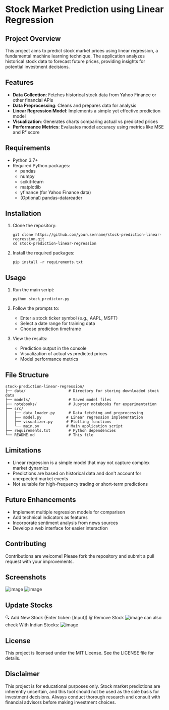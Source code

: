 # Stock Market Prediction using Linear Regression

## Project Overview

This project aims to predict stock market prices using linear regression, a fundamental machine learning technique. The application analyzes historical stock data to forecast future prices, providing insights for potential investment decisions.

## Features

- **Data Collection**: Fetches historical stock data from Yahoo Finance or other financial APIs
- **Data Preprocessing**: Cleans and prepares data for analysis
- **Linear Regression Model**: Implements a simple yet effective prediction model
- **Visualization**: Generates charts comparing actual vs predicted prices
- **Performance Metrics**: Evaluates model accuracy using metrics like MSE and R² score

## Requirements

- Python 3.7+
- Required Python packages:
  - pandas
  - numpy
  - scikit-learn
  - matplotlib
  - yfinance (for Yahoo Finance data)
  - (Optional) pandas-datareader

## Installation

1. Clone the repository:
   ```
   git clone https://github.com/yourusername/stock-prediction-linear-regression.git
   cd stock-prediction-linear-regression
   ```

2. Install the required packages:
   ```
   pip install -r requirements.txt
   ```

## Usage

1. Run the main script:
   ```
   python stock_predictor.py
   ```

2. Follow the prompts to:
   - Enter a stock ticker symbol (e.g., AAPL, MSFT)
   - Select a date range for training data
   - Choose prediction timeframe

3. View the results:
   - Prediction output in the console
   - Visualization of actual vs predicted prices
   - Model performance metrics

## File Structure

```
stock-prediction-linear-regression/
├── data/                   # Directory for storing downloaded stock data
├── models/                 # Saved model files
├── notebooks/              # Jupyter notebooks for experimentation
├── src/
│   ├── data_loader.py      # Data fetching and preprocessing
│   ├── model.py           # Linear regression implementation
│   ├── visualizer.py      # Plotting functions
│   └── main.py            # Main application script
├── requirements.txt        # Python dependencies
└── README.md               # This file
```

## Limitations

- Linear regression is a simple model that may not capture complex market dynamics
- Predictions are based on historical data and don't account for unexpected market events
- Not suitable for high-frequency trading or short-term predictions

## Future Enhancements

- Implement multiple regression models for comparison
- Add technical indicators as features
- Incorporate sentiment analysis from news sources
- Develop a web interface for easier interaction

## Contributing

Contributions are welcome! Please fork the repository and submit a pull request with your improvements.
## Screenshots
![image](https://github.com/user-attachments/assets/de3e80ed-07ca-4fcb-bc9d-560cb3d51097)
![image](https://github.com/user-attachments/assets/3ccdc55c-8fc5-4375-b9dc-49fc47ee7e05)

## Update Stocks
🔍 Add New Stock (Enter ticker: [Input])
🗑️ Remove Stock
![image](https://github.com/user-attachments/assets/93f4a291-d61c-450d-9bd9-03eec06a44f2)
can also check With Indian Stocks:
![image](https://github.com/user-attachments/assets/7ae6d25a-c577-414a-b759-15bd568ab3f1)


## License

This project is licensed under the MIT License. See the LICENSE file for details.

## Disclaimer

This project is for educational purposes only. Stock market predictions are inherently uncertain, and this tool should not be used as the sole basis for investment decisions. Always conduct thorough research and consult with financial advisors before making investment choices.
